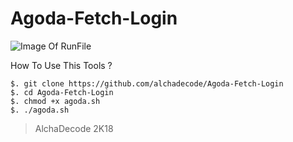 # Agoda-Fetch-Login
![Image Of RunFile](https://image.ibb.co/iEKRDT/decoded.png)


How To Use This Tools ?

```
$. git clone https://github.com/alchadecode/Agoda-Fetch-Login
$. cd Agoda-Fetch-Login
$. chmod +x agoda.sh
$. ./agoda.sh
```

>AlchaDecode 2K18


